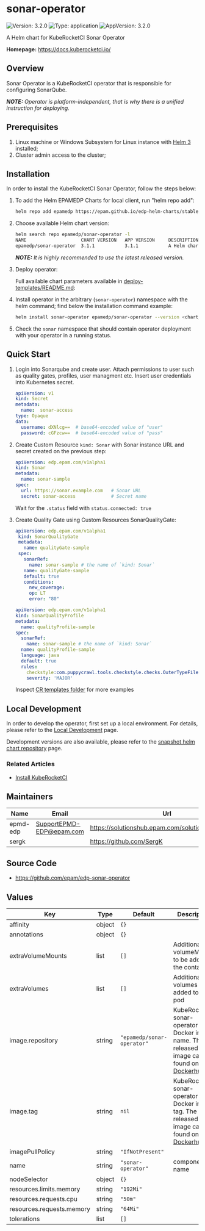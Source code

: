 # sonar-operator

![Version: 3.2.0](https://img.shields.io/badge/Version-3.2.0-informational?style=flat-square) ![Type: application](https://img.shields.io/badge/Type-application-informational?style=flat-square) ![AppVersion: 3.2.0](https://img.shields.io/badge/AppVersion-3.2.0-informational?style=flat-square)

A Helm chart for KubeRocketCI Sonar Operator

**Homepage:** <https://docs.kuberocketci.io/>

## Overview

Sonar Operator is a KubeRocketCI operator that is responsible for configuring SonarQube.

_**NOTE:** Operator is platform-independent, that is why there is a unified instruction for deploying._

## Prerequisites

1. Linux machine or Windows Subsystem for Linux instance with [Helm 3](https://helm.sh/docs/intro/install/) installed;
2. Cluster admin access to the cluster;

## Installation

In order to install the KubeRocketCI Sonar Operator, follow the steps below:

1. To add the Helm EPAMEDP Charts for local client, run "helm repo add":

     ```bash
     helm repo add epamedp https://epam.github.io/edp-helm-charts/stable
     ```

2. Choose available Helm chart version:

     ```bash
     helm search repo epamedp/sonar-operator -l
     NAME                    CHART VERSION   APP VERSION     DESCRIPTION
     epamedp/sonar-operator  3.1.1           3.1.1           A Helm chart for KubeRocketCI Sonar Operator
     ```

    _**NOTE:** It is highly recommended to use the latest released version._

3. Deploy operator:

    Full available chart parameters available in [deploy-templates/README.md](deploy-templates/README.md):

4. Install operator in the arbitrary (`sonar-operator`) namespace with the helm command; find below the installation command example:

    ```bash
    helm install sonar-operator epamedp/sonar-operator --version <chart_version> --namespace sonar
    ```

5. Check the `sonar` namespace that should contain operator deployment with your operator in a running status.

## Quick Start

1. Login into Sonarqube and create user. Attach permissions to user such as quality gates, profiles, user managment etc. Insert user credentials into Kubernetes secret.

    ```yaml
    apiVersion: v1
    kind: Secret
    metadata:
      name:  sonar-access
    type: Opaque
    data:
      username: dXNlcg==  # base64-encoded value of "user"
      password: cGFzcw==  # base64-encoded value of "pass"
    ```

2. Create Custom Resource `kind: Sonar` with Sonar instance URL and secret created on the previous step:

    ```yaml
    apiVersion: edp.epam.com/v1alpha1
    kind: Sonar
    metadata:
      name: sonar-sample
    spec:
      url: https://sonar.example.com   # Sonar URL
      secret: sonar-access             # Secret name
    ```

    Wait for the `.status` field with  `status.connected: true`

4. Create Quality Gate using Custom Resources SonarQualityGate:

   ```yaml
   apiVersion: edp.epam.com/v1alpha1
    kind: SonarQualityGate
    metadata:
      name: qualityGate-sample
    spec:
      sonarRef:
        name: sonar-sample # the name of `kind: Sonar`
      name: qualityGate-sample
      default: true
      conditions:
        new_coverage:
        op: LT
        error: "80"
    ```

    ```yaml
    apiVersion: edp.epam.com/v1alpha1
    kind: SonarQualityProfile
    metadata:
      name: qualityProfile-sample
    spec:
      sonarRef:
        name: sonar-sample # the name of `kind: Sonar`
      name: qualityProfile-sample
      language: java
      default: true
      rules:
        checkstyle:com.puppycrawl.tools.checkstyle.checks.OuterTypeFilenameCheck:
        severity: 'MAJOR'
    ```

    Inspect [CR templates folder](./deploy-templates/_crd_examples/) for more examples

## Local Development

In order to develop the operator, first set up a local environment. For details, please refer to the [Local Development](https://docs.kuberocketci.io/docs/developer-guide/local-development) page.

Development versions are also available, please refer to the [snapshot helm chart repository](https://epam.github.io/edp-helm-charts/snapshot/) page.

### Related Articles

- [Install KubeRocketCI](https://docs.kuberocketci.io/docs/operator-guide/install-kuberocketci)

## Maintainers

| Name | Email | Url |
| ---- | ------ | --- |
| epmd-edp | <SupportEPMD-EDP@epam.com> | <https://solutionshub.epam.com/solution/kuberocketci> |
| sergk |  | <https://github.com/SergK> |

## Source Code

* <https://github.com/epam/edp-sonar-operator>

## Values

| Key | Type | Default | Description |
|-----|------|---------|-------------|
| affinity | object | `{}` |  |
| annotations | object | `{}` |  |
| extraVolumeMounts | list | `[]` | Additional volumeMounts to be added to the container |
| extraVolumes | list | `[]` | Additional volumes to be added to the pod |
| image.repository | string | `"epamedp/sonar-operator"` | KubeRocketCI sonar-operator Docker image name. The released image can be found on [Dockerhub](https://hub.docker.com/r/epamedp/sonar-operator) |
| image.tag | string | `nil` | KubeRocketCI sonar-operator Docker image tag. The released image can be found on [Dockerhub](https://hub.docker.com/r/epamedp/sonar-operator/tags) |
| imagePullPolicy | string | `"IfNotPresent"` |  |
| name | string | `"sonar-operator"` | component name |
| nodeSelector | object | `{}` |  |
| resources.limits.memory | string | `"192Mi"` |  |
| resources.requests.cpu | string | `"50m"` |  |
| resources.requests.memory | string | `"64Mi"` |  |
| tolerations | list | `[]` |  |
